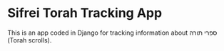 # Sifrei Torah Tracking App
This is an app coded in Django for tracking information about ספרי תורה (Torah scrolls).